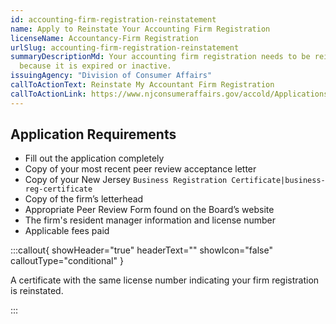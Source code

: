 ```yaml
---
id: accounting-firm-registration-reinstatement
name: Apply to Reinstate Your Accounting Firm Registration
licenseName: Accountancy-Firm Registration
urlSlug: accounting-firm-registration-reinstatement
summaryDescriptionMd: Your accounting firm registration needs to be reinstated
  because it is expired or inactive.
issuingAgency: "Division of Consumer Affairs"
callToActionText: Reinstate My Accountant Firm Registration
callToActionLink: https://www.njconsumeraffairs.gov/accold/Applications/Reinstatement-of-a-Lapsed-Certified-Public-Accountants-Firm-Registration.pdf
---
```


## Application Requirements

- Fill out the application completely
- Copy of your most recent peer review acceptance letter
- Copy of your New Jersey `Business Registration Certificate|business-reg-certificate`
- Copy of the firm’s letterhead
- Appropriate Peer Review Form found on the Board’s website
- The firm's resident manager information and license number
- Applicable fees paid

:::callout{ showHeader="true" headerText="" showIcon="false" calloutType="conditional" }

A certificate with the same license number indicating your firm registration is reinstated.

:::
